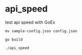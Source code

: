 # api_speed
test api speed with GoEx

```mv sample-config.json config.json```

```go build```

```./api_speed```
